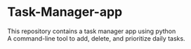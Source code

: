 # Task-Manager-app
This repository contains a task manager app using python
<br> 
A command-line tool to add, delete, and prioritize daily tasks.